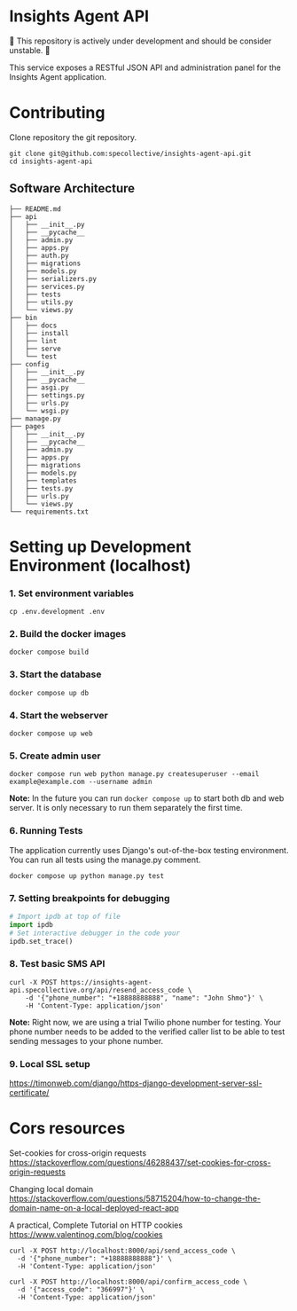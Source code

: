 # Insights Agent API

🚧 This repository is actively under development and should be consider unstable. 🚧

This service exposes a RESTful JSON API and administration panel for the Insights Agent application.

# Contributing

Clone repository the git repository.
```Shell
git clone git@github.com:specollective/insights-agent-api.git
cd insights-agent-api
```

## Software Architecture

```
├── README.md
├── api
│   ├── __init__.py
│   ├── __pycache__
│   ├── admin.py
│   ├── apps.py
│   ├── auth.py
│   ├── migrations
│   ├── models.py
│   ├── serializers.py
│   ├── services.py
│   ├── tests
│   ├── utils.py
│   └── views.py
├── bin
│   ├── docs
│   ├── install
│   ├── lint
│   ├── serve
│   └── test
├── config
│   ├── __init__.py
│   ├── __pycache__
│   ├── asgi.py
│   ├── settings.py
│   ├── urls.py
│   └── wsgi.py
├── manage.py
├── pages
│   ├── __init__.py
│   ├── __pycache__
│   ├── admin.py
│   ├── apps.py
│   ├── migrations
│   ├── models.py
│   ├── templates
│   ├── tests.py
│   ├── urls.py
│   └── views.py
└── requirements.txt
```

# Setting up Development Environment (localhost)

### 1. Set environment variables
  ```Shell
  cp .env.development .env
  ```

### 2. Build the docker images
  ```Shell
  docker compose build
  ```

### 3. Start the database
  ```Shell
  docker compose up db
  ```

### 4. Start the webserver
  ```Shell
  docker compose up web
  ```

### 5. Create admin user
  ```Shell
  docker compose run web python manage.py createsuperuser --email example@example.com --username admin
  ```

**Note:** In the future you can  run `docker compose up` to start both db and web server. It is only necessary to run them separately the first time.


### 6. Running Tests
The application currently uses Django's out-of-the-box testing environment. You can run all tests using the manage.py comment.
  
  ```Shell
  docker compose up python manage.py test
  ```

### 7. Setting breakpoints for debugging
  ```Python
  # Import ipdb at top of file
  import ipdb
  # Set interactive debugger in the code your
  ipdb.set_trace()
  ```

### 8. Test basic SMS API
  ```Shell
  curl -X POST https://insights-agent-api.specollective.org/api/resend_access_code \
      -d '{"phone_number": "+18888888888", "name": "John Shmo"}' \
      -H 'Content-Type: application/json'
  ```

**Note:** Right now, we are using a trial Twilio phone number for testing. Your phone number needs to be added to the verified caller list to be able to test sending messages to your phone number.

### 9. Local SSL setup

https://timonweb.com/django/https-django-development-server-ssl-certificate/

# Cors resources

Set-cookies for cross-origin requests
https://stackoverflow.com/questions/46288437/set-cookies-for-cross-origin-requests

Changing local domain
https://stackoverflow.com/questions/58715204/how-to-change-the-domain-name-on-a-local-deployed-react-app

A practical, Complete Tutorial on HTTP cookies
https://www.valentinog.com/blog/cookies

```Shell
curl -X POST http://localhost:8000/api/send_access_code \
  -d '{"phone_number": "+18888888888"}' \
  -H 'Content-Type: application/json'

curl -X POST http://localhost:8000/api/confirm_access_code \
  -d '{"access_code": "366997"}' \
  -H 'Content-Type: application/json'
```
